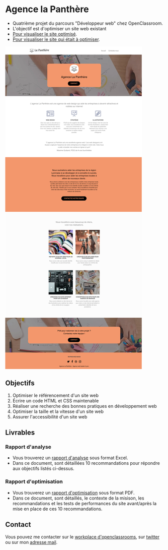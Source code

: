 # Agence la Panthère

-   Quatrième projet du parcours "Développeur web" chez OpenClassroom.
-   L'objectif est d'optimiser un site web existant
-   [Pour visualiser le site optimisé](https://vincetalgorn.github.io/VinceTalgorn_Openclassrooms_Projet_4/).
-   [Pour visualiser le site qui était à optimiser](https://vincetalgorn.github.io/Test_SEO/).

![screenshot du site optimisé](./img/Accueil_desktop.png)

## Objectifs

1. Optimiser le référencement d'un site web
2. Écrire un code HTML et CSS maintenable
3. Réaliser une recherche des bonnes pratiques en développement web
4. Optimiser la taille et la vitesse d'un site web
5. Assurer l'accessibilité d'un site web

## Livrables

### Rapport d'analyse

-   Vous trouverez un [rapport d'analyse](./Optimisez_un_site_web_existant_Talgorn_Vincent/Talgorn_Vincent_1_rapport%20analyse_072022.xlsx) sous format Excel.
-   Dans ce document, sont détaillées 10 recommandations pour répondre aux objectifs listés ci-dessus.

### Rapport d'optimisation

-   Vous trouverez un [rapport d'optimisation](./Optimisez_un_site_web_existant_Talgorn_Vincent/Talgorn_Vincent_3_rapport_optimisation_072022.pdf) sous format PDF.
-   Dans ce document, sont détaillés, le contexte de la misison, les recommandations et les tests de performances du site avant/après la mise en place de ces 10 recommandations.

## Contact

Vous pouvez me contacter sur le [workplace d'openclassrooms](https://openclassrooms.workplace.com/profile.php?id=100081178936136), sur [twitter](https://twitter.com/TalgornVincent) ou sur mon [adresse mail](mailto:talgorn.v@gmail.com).
